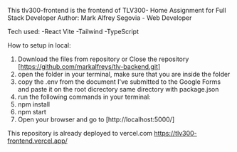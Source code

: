 This tlv300-frontend is the frontend of TLV300- Home Assignment for Full Stack Developer
Author: Mark Alfrey Segovia - Web Developer


Tech used:
-React Vite
-Tailwind
-TypeScript

How to setup in local:
1. Download the files from repository or Close the repository [https://github.com/markalfreys/tlv-backend.git]
2. open the folder in your terminal, make sure that you are inside the folder
3. copy the .env from the document I've submitted to the Google Forms <Full Stack Developer Main Trial Task Submission> and paste it on the root dicrectory same directory with package.json
4. run the following commands in your terminal:
5. npm install
6. npm start
7. Open your browser and go to [http://localhost:5000/]

This repository is already deployed to vercel.com
https://tlv300-frontend.vercel.app/

